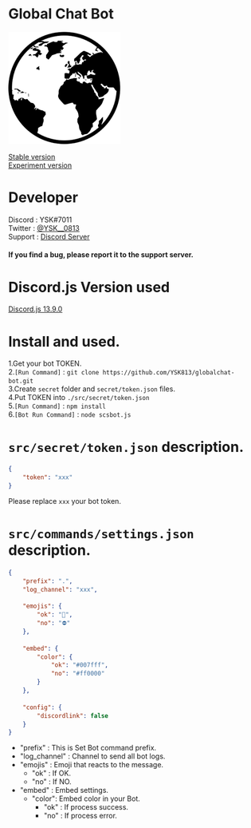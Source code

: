 # Global Chat Bot

![Bot Icon](/picture/global_icon.png)


[Stable version](https://github.com/YSK813/globalchat-bot)  
[Experiment version](https://github.com/YSK813/globalchat-bot/tree/experiment)



# Developer  
Discord : YSK#7011  
Twitter : [@YSK__0813](https://twitter.com/YSK__0813)  
Support : [Discord Server](https://discord.gg/scHkEmcrwR)  

#### If you find a bug, please report it to the support server.



# Discord.js Version used
[Discord.js 13.9.0](https://github.com/discordjs/discord.js/releases/tag/13.9.0)



# Install and used.  
1.Get your bot TOKEN.  
2.`[Run Command]` : `git clone https://github.com/YSK813/globalchat-bot.git`  
3.Create `secret` folder and `secret/token.json` files.  
4.Put TOKEN into `./src/secret/token.json`  
5.`[Run Command]` : `npm install`  
6.`[Bot Run Command]` : `node scsbot.js`  



# `src/secret/token.json` description.
```json
{
    "token": "xxx"
}
```
Please replace `xxx` your bot token.



# `src/commands/settings.json` description.
```json
{
    "prefix": ".",
    "log_channel": "xxx",

    "emojis": {
        "ok": "🔵",
        "no": "⛔"
    },

    "embed": {
        "color": {
            "ok": "#007fff",
            "no": "#ff0000"
        }
    },

    "config": {
        "discordlink": false
    }
}
```  
- "prefix" : This is Set Bot command prefix.
- "log_channel" : Channel to send all bot logs.
- "emojis" : Emoji that reacts to the message.
  - "ok" : If OK.
  - "no" : If NO.
- "embed" : Embed settings.
  - "color": Embed color in your Bot.
    - "ok" : If process success.
    - "no" : If process error.